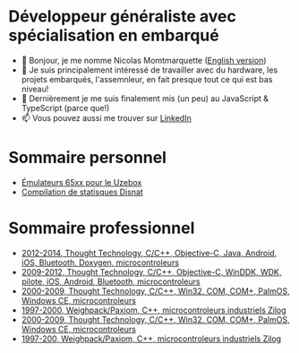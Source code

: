 

# Développeur généraliste avec spécialisation en embarqué

- 👋  Bonjour, je me nomme Nicolas Momtmarquette ([English version](en_ca/README.md))
- 👀  Je suis principalement intéressé de travailler avec du hardware, les projets embarqués, l'assemnleur, en fait presque tout ce qui est bas niveau!
- 🌱  Dernièrement je me suis finalement mis (un peu) au JavaScript & TypeScript (parce que!)
- 📫  Vous pouvez aussi me trouver sur [LinkedIn](https://ca.linkedin.com/in/nicolas-montmarquette-16a50853/fr)

# Sommaire personnel

* [Émulateurs 65xx pour le Uzebox](fr_ca/perso_uzebox_contribution.md)
* [Compilation de statisques Disnat](fr_ca/perso_disnat_stats_parser.md)

# Sommaire professionnel

* [2012-2014, Thought Technology, C/C++, Objective-C, Java, Android, iOS, Bluetooth, Doxygen, microcontroleurs](fr_ca/cv_2012_2014_tt_tps.md)
* [2009-2012, Thought Technology, C/C++, Objective-C, WinDDK, WDK, pilote, iOS, Android, Bluetooth, microcontroleurs](fr_ca/cv_2009_2012_tt_tele_infiniti.md)
* [2000-2009, Thought Technology, C/C++, Win32, COM, COM+, PalmOS, Windows CE, microcontroleurs](fr_ca/cv_2000_2010_tt_infiti_series.md)
* [1997-2000, Weighpack/Paxiom, C++, microcontroleurs industriels Zilog](fr_ca/cv_1997_2000_weighpack_paxiom.md)
* [2000-2009, Thought Technology, C/C++, Win32, COM, COM+, PalmOS, Windows CE, microcontroleurs](fr_ca/cv_2000_2010_tt_infiti_series.md)
* [1997-200, Weighpack/Paxiom, C++, microcontroleurs industriels Zilog](fr_ca/cv_1997_2000_weighpack_paxiom.md)

<!---
nmontmarquette/nmontmarquette is a ✨ special ✨ repository because its `README.md` (this file) appears on your GitHub profile.
You can click the Preview link to take a look at your changes.
--->
